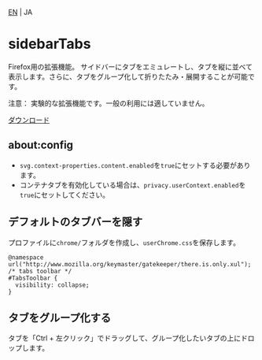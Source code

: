[EN](./README.md) | JA

# sidebarTabs

Firefox用の拡張機能。
サイドバーにタブをエミュレートし、タブを縦に並べて表示します。さらに、タブをグループ化して折りたたみ・展開することが可能です。

注意：
実験的な拡張機能です。一般の利用には適していません。

[ダウンロード](https://github.com/asamuzaK/sidebarTabs/tree/master/dist "sidebarTabs/dist at master · asamuzaK/sidebarTabs")

## about:config

* `svg.context-properties.content.enabled`を`true`にセットする必要があります。
* コンテナタブを有効化している場合は、`privacy.userContext.enabled`を`true`にセットしてください。

## デフォルトのタブバーを隠す

プロファイルに`chrome/`フォルダを作成し、`userChrome.css`を保存します。
```
@namespace url("http://www.mozilla.org/keymaster/gatekeeper/there.is.only.xul");
/* tabs toolbar */
#TabsToolbar {
  visibility: collapse;
}
```

## タブをグループ化する

タブを「Ctrl + 左クリック」でドラッグして、グループ化したいタブの上にドロップします。
